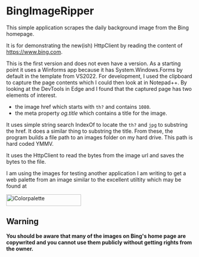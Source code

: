 # BingImageRipper
This simple application scrapes the daily background image from the Bing homepage.

It is for demonstrating the new(ish) HttpClient by reading the content of https://www.bing.com.

This is the first version and does not even have a version.  As a starting point it uses a Winforms app because it has System.Windows.Forms by default in the template from VS2022.  For development, I used the clipboard to capture the page contents which I could then look at in Notepad++.  By looking at the DevTools in Edge and I found that the captured page has two elements of interest.
- the image href which starts with `th?` and contains `1080`.
- the meta property *og.title* which contains a title for the image.

It uses simple string search IndexOf to locate the `th?` and `jpg` to substring the href.  It does a similar thing to substring the title.  From these, the program builds a file path to an images folder on my hard drive.  This path is hard coded YMMV.

It uses the HttpClient to read the bytes from the image url and saves the bytes to the file.

I am using the images for testing another application I am writing to get a web palette from an image similar to the excellent utiltity which may be found at 

<a href="https://icolorpalette.com/color-palette-from-images"> <img class="logo ezlazyloaded" src="https://icolorpalette.com/wp-content/themes/icolorpalette-child/logo.png?ezimgfmt=rs:230x36/rscb7/ngcb6/notWebP" alt="iColorpalette" style="max-width:230px" ezimgfmt="rs rscb7 src ng ngcb6" data-ezsrc="https://icolorpalette.com/wp-content/themes/icolorpalette-child/logo.png?ezimgfmt=rs:230x36/rscb7/ngcb6/notWebP" height="31" width="200" ezoid="0.5831869640450245"></a>

## Warning ##

**You should be aware that many of the images on Bing's home page are copywrited and you cannot use them publicly without getting rights from the owner.**
